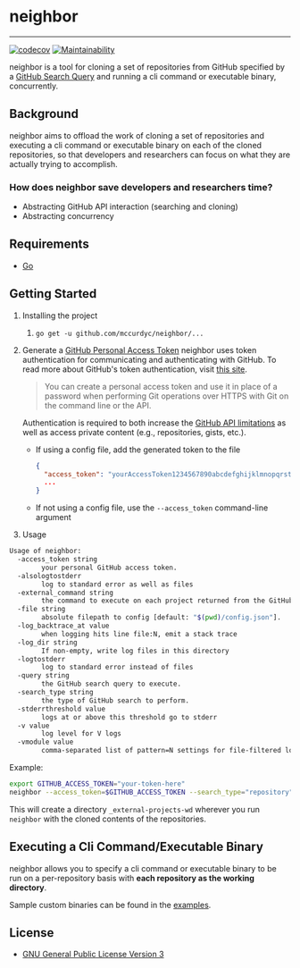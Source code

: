 # neighbor
---
[![codecov](https://codecov.io/gh/mccurdyc/neighbor/branch/master/graph/badge.svg)](https://codecov.io/gh/mccurdyc/neighbor) [![Maintainability](https://api.codeclimate.com/v1/badges/8b473a645aab19597124/maintainability)](https://codeclimate.com/github/mccurdyc/neighbor/maintainability)

neighbor is a tool for cloning a set of repositories from GitHub specified by a
[GitHub Search Query](https://help.github.com/en/articles/searching-for-repositories)
and running a cli command or executable binary, concurrently.

## Background

neighbor aims to offload the work of cloning a set of repositories and executing
a cli command or executable binary on each of the cloned repositories, so that developers
and researchers can focus on what they are actually trying to accomplish.

### How does neighbor save developers and researchers time?
+ Abstracting GitHub API interaction (searching and cloning)
+ Abstracting concurrency

## Requirements
+ [Go](https://golang.org/dl/)

## Getting Started
1. Installing the project
    1. `go get -u github.com/mccurdyc/neighbor/...`

2. Generate a [GitHub Personal Access Token](https://github.com/settings/tokens)
    neighbor uses token authentication for communicating and authenticating with GitHub.
    To read more about GitHub's token authentication, visit [this site](https://help.github.com/articles/creating-a-personal-access-token-for-the-command-line/).

    > You can create a personal access token and use it in place of a password when performing Git operations over HTTPS with Git on the command line or the API.

    Authentication is required to both increase the [GitHub API limitations](https://godoc.org/github.com/google/go-github/github#hdr-Rate_Limiting)
    as well as access private content (e.g., repositories, gists, etc.).

    + If using a config file, add the generated token to the file
      ```json
      {
        "access_token": "yourAccessToken1234567890abcdefghijklmnopqrstuvwxyz",
        ...
      }
      ```
    + If not using a config file, use the `--access_token` command-line argument

3. Usage
```bash
Usage of neighbor:
  -access_token string
        your personal GitHub access token.
  -alsologtostderr
        log to standard error as well as files
  -external_command string
        the command to execute on each project returned from the GitHub search query.
  -file string
        absolute filepath to config [default: "$(pwd)/config.json"].
  -log_backtrace_at value
        when logging hits line file:N, emit a stack trace
  -log_dir string
        If non-empty, write log files in this directory
  -logtostderr
        log to standard error instead of files
  -query string
        the GitHub search query to execute.
  -search_type string
        the type of GitHub search to perform.
  -stderrthreshold value
        logs at or above this threshold go to stderr
  -v value
        log level for V logs
  -vmodule value
        comma-separated list of pattern=N settings for file-filtered logging
```

  Example:
  ```bash
  export GITHUB_ACCESS_TOKEN="your-token-here"
  neighbor --access_token=$GITHUB_ACCESS_TOKEN --search_type="repository" --query="org:neighbor-projects NOT minikube" --external_command="ls -al"
  ```

  This will create a directory `_external-projects-wd` wherever you run `neighbor`
  with the cloned contents of the repositories.

## Executing a Cli Command/Executable Binary

neighbor allows you to specify a cli command or executable binary to be run on
a per-repository basis with **each repository as the working directory**.

Sample custom binaries can be found in the [examples](./_examples).

## License
+ [GNU General Public License Version 3](./LICENSE)
